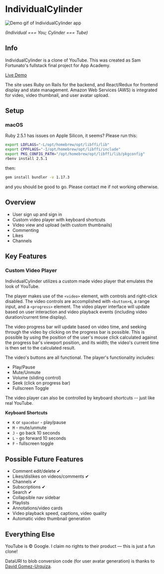 # IndividualCylinder

![Demo gif of IndividualCylinder app](https://s3.amazonaws.com/individualcylinder-video-upload-dev/demo.gif)

_(Individual === You; Cylinder === Tube)_

## Info

IndividualCylinder is a clone of YouTube. This was created as Sam Fortunato's fullstack final project for App Academy.

[Live Demo](https://individualcylinder.herokuapp.com/)

The site uses Ruby on Rails for the backend, and React/Redux for frontend display and state management. Amazon Web Services (AWS) is integrated for video, video thumbnail, and user avatar upload.

## Setup

### macOS

Ruby 2.5.1 has issues on Apple Silicon, it seems? Please run this:

```sh
export LDFLAGS="-L/opt/homebrew/opt/libffi/lib"
export CPPFLAGS="-I/opt/homebrew/opt/libffi/include"
export PKG_CONFIG_PATH="/opt/homebrew/opt/libffi/lib/pkgconfig"
rbenv install 2.5.1
```

then:

```sh
gem install bundler -v 1.17.3
```

and you should be good to go. Please contact me if not working otherwise.

## Overview

* User sign up and sign in
* Custom video player with keyboard shortcuts
* Video view and upload (with custom thumbnails)
* Commenting
* Likes
* Channels

## Key Features

### Custom Video Player

IndividualCylinder utilizes a custom made video player that emulates the look of YouTube.

The player makes use of the `<video>` element, with controls and right-click disabled. The video controls are accomplished with `<button>`s, a range input, and a `<progress>` element. The video player interface will update based on user interaction and video playback events (including video duration/current time display).

The video progress bar will update based on video time, and seeking through the video by clicking on the progress bar is possible. This is possible by using the position of the user's mouse click calculated against the progress bar's viewport position, and its width; the video's current time is then set to the calculated result.

The video's buttons are all functional. The player's functionality includes:

* Play/Pause
* Mute/Unmute
* Volume (sliding control)
* Seek (click on progress bar)
* Fullscreen Toggle

The video player can also be controlled by keyboard shortcuts -- just like real YouTube.

**Keyboard Shortcuts**

* `K` or `spacebar` - play/pause
* `M` - mute/unmute
* `J` - go back 10 seconds
* `L` - go forward 10 seconds
* `F` - fullscreen toggle

## Possible Future Features

* Comment edit/delete &#10004;
* Likes/dislikes on videos/comments &#10004;
* Channels &#10004;
* Subscriptions &#10004;
* Search &#10004;
* Collapsible nav sidebar
* Playlists
* Annotations/video cards
* Video playback speed, captions, video quality
* Automatic video thumbnail generation

## Everything Else

YouTube is &copy; Google. I claim no rights to their product &mdash; this is just a fun clone!

DataURI to blob conversion code (for user avatar generation) is thanks to [David Gomez-Urquiza](https://gist.github.com/davoclavo/4424731).
